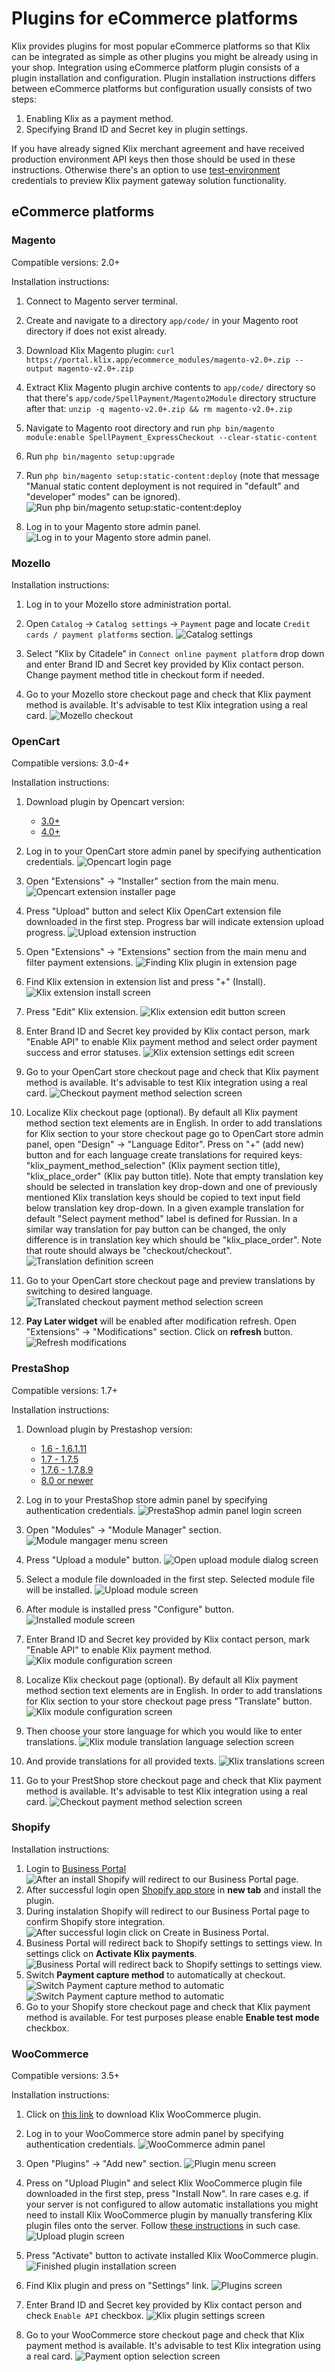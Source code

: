 # Plugins for eCommerce platforms

Klix provides plugins for most popular eCommerce platforms so that Klix can be integrated as simple as other plugins you might be already using in your shop. Integration using eCommerce platform plugin consists of a plugin installation and configuration. Plugin installation instructions differs between eCommerce platforms but configuration usually consists of two steps:

1. Enabling Klix as a payment method.
2. Specifying Brand ID and Secret key in plugin settings.

If you have already signed Klix merchant agreement and have received production environment API keys then those should be used in these instructions. Otherwise there's an option to use [test-environment](/../test-environment) credentials to preview Klix payment gateway solution functionality.

## eCommerce platforms

### Magento

Compatible versions: 2.0+

Installation instructions:

1. Connect to Magento server terminal.
2. Create and navigate to a directory `app/code/` in your Magento root directory if does not exist already.
3. Download Klix Magento plugin: `curl https://portal.klix.app/ecommerce_modules/magento-v2.0+.zip --output magento-v2.0+.zip`
4. Extract Klix Magento plugin archive contents to `app/code/` directory so that there's `app/code/SpellPayment/Magento2Module` directory structure after that: `unzip -q magento-v2.0+.zip && rm magento-v2.0+.zip`
5. Navigate to Magento root directory and run `php bin/magento module:enable SpellPayment_ExpressCheckout --clear-static-content`
6. Run `php bin/magento setup:upgrade`
7. Run `php bin/magento setup:static-content:deploy` (note that message "Manual static content deployment is not required in "default" and "developer" modes" can be ignored).
![Run php bin/magento setup:static-content:deploy](../images/ecommerce-platforms/magento/1_run_commands.png#instruction-image)

8. Log in to your Magento store admin panel.
![Log in to your Magento store admin panel.](../images/ecommerce-platforms/magento/2_login.png#instruction-image)

### Mozello

Installation instructions:

1. Log in to your Mozello store administration portal.
2. Open `Catalog` -> `Catalog settings` -> `Payment` page and locate `Credit cards / payment platforms` section.
![Catalog settings](../images/ecommerce-platforms/mozello/1_provide_klix_settings.png#instruction-image)

3. Select "Klix by Citadele" in `Connect online payment platform` drop down and enter Brand ID and Secret key provided by Klix contact person. Change payment method title in checkout form if needed.
4. Go to your Mozello store checkout page and check that Klix payment method is available. It's advisable to test Klix integration using a real card.
![Mozello checkout](../images/ecommerce-platforms/mozello/2_preview_klix_payment_method.png#instruction-image)


### OpenCart

Compatible versions: 3.0-4+

Installation instructions:

1. Download plugin by Opencart version:
    * [3.0+](https://klixecom.blob.core.windows.net/modules/opencart-v3.0+.ocmod.zip)
    * [4.0+](https://klixecom.blob.core.windows.net/modules/klix.ocmod.zip) 
2. Log in to your OpenCart store admin panel by specifying authentication credentials.
![Opencart login page](../images/ecommerce-platforms/opencart/1_login.png#instruction-image)


3. Open "Extensions" -> "Installer" section from the main menu.
![Opencart extension installer page](../images/ecommerce-platforms/opencart/2_open_extension_upload_section.png#instruction-image)

4. Press "Upload" button and select Klix OpenCart extension file downloaded in the first step. Progress bar will indicate extension upload progress.
![Upload extension instruction](../images/ecommerce-platforms/opencart/3_upload_extension.png#instruction-image)

5. Open "Extensions" -> "Extensions" section from the main menu and filter payment extensions.
![Finding Klix plugin in extension page](../images/ecommerce-platforms/opencart/4_filter_extensions.png#instruction-image)

6. Find Klix extension in extension list and press "+" (Install).
![Klix extension install screen](../images/ecommerce-platforms/opencart/5_install_extension.png#instruction-image)

7. Press "Edit" Klix extension.
![Klix extension edit button screen](../images/ecommerce-platforms/opencart/6_edit_extension.png#instruction-image)

8. Enter Brand ID and Secret key provided by Klix contact person, mark "Enable API" to enable Klix payment method and select order payment success and error statuses.
![Klix extension settings edit screen](../images/ecommerce-platforms/opencart/7_edit_extension_settings.png#instruction-image)

9. Go to your OpenCart store checkout page and check that Klix payment method is available. It's advisable to test Klix integration using a real card.
![Checkout payment method selection screen](../images/ecommerce-platforms/opencart/8_preview_klix_payment_method.png#instruction-image)

10. Localize Klix checkout page (optional). By default all Klix payment method section text elements are in English. In order to add translations for Klix section to your store checkout page go to OpenCart store admin panel, open "Design" -> "Language Editor". Press on "+" (add new) button and for each language create translations for required keys: "klix_payment_method_selection" (Klix payment section title), "klix_place_order" (Klix pay button title). Note that empty translation key should be selected in translation key drop-down and one of previously mentioned Klix translation keys should be copied to text input field below translation key drop-down. In a given example translation for default "Select payment method" label is defined for Russian. In a similar way translation for pay button can be changed, the only difference is in translation key which should be "klix_place_order". Note that route should always be "checkout/checkout".
![Translation definition screen](../images/ecommerce-platforms/opencart/9_localize_klix_payment_section.png#instruction-image)

11. Go to your OpenCart store checkout page and preview translations by switching to desired language.
![Translated checkout payment method selection screen](../images/ecommerce-platforms/opencart/10_preview_translated_payment_section.png#instruction-image)

12. <b>Pay Later widget</b> will be enabled after modification refresh. Open "Extensions" -> "Modifications" section. Click on <b> refresh</b> button.
![Refresh modifications](../images/ecommerce-platforms/opencart/11_modifications_refresh.png#instruction-image)


### PrestaShop

Compatible versions: 1.7+

Installation instructions:

1. Download plugin by Prestashop version:
    * [1.6 - 1.6.1.11](https://klixecom.blob.core.windows.net/modules/klix-prestashop1.6.zip)
    * [1.7 - 1.7.5](https://portal.klix.app/ecommerce_modules/prestashop-v1.7+.zip) 
    * [1.7.6 - 1.7.8.9](https://klixecom.blob.core.windows.net/modules/klix-prestashop.zip) 
    * [8.0 or newer](https://klixecom.blob.core.windows.net/modules/klix-prestashop8.zip) 

2. Log in to your PrestaShop store admin panel by specifying authentication credentials.
![PrestaShop admin panel login screen](../images/ecommerce-platforms/prestashop/1_login.png#instruction-image)

3. Open "Modules" -> "Module Manager" section.
![Module mangager menu screen](../images/ecommerce-platforms/prestashop/2_open_module_manager.png#instruction-image)

4. Press "Upload a module" button.
![Open upload module dialog screen](../images/ecommerce-platforms/prestashop/3_upload_module_button.png#instruction-image)

5. Select a module file downloaded in the first step. Selected module file will be installed.
![Upload module screen](../images/ecommerce-platforms/prestashop/4_select_module_file.png#instruction-image)

6. After module is installed press "Configure" button.
![Installed module screen](../images/ecommerce-platforms/prestashop/5_press_configure_module.png#instruction-image)

7. Enter Brand ID and Secret key provided by Klix contact person, mark "Enable API" to enable Klix payment method.
![Klix module configuration screen](../images/ecommerce-platforms/prestashop/6_configure_module.png#instruction-image)

8. Localize Klix checkout page (optional). By default all Klix payment method section text elements are in English. In order to add translations for Klix section to your store checkout page press "Translate" button.
![Klix module configuration screen](../images/ecommerce-platforms/prestashop/7_translate_module.png#instruction-image)

9. Then choose your store language for which you would like to enter translations.
![Klix module translation language selection screen](../images/ecommerce-platforms/prestashop/8_choose_language.png#instruction-image)

10.  And provide translations for all provided texts.
![Klix translations screen](../images/ecommerce-platforms/prestashop/9_provide_translations.png#instruction-image)

11. Go to your PrestShop store checkout page and check that Klix payment method is available. It's advisable to test Klix integration using a real card.
![Checkout payment method selection screen](../images/ecommerce-platforms/prestashop/10_preview_klix_payment_method.png#instruction-image)


### Shopify

Installation instructions:

1. Login to [Business Portal](https://portal.klix.app/)
![After an install Shopify will redirect to our Business Portal page.](../images/ecommerce-platforms/shopify/business-portal.png#instruction-image)
2. After successful login open [Shopify app store](https://apps.shopify.com/klix-payments) in **new tab** and install the plugin.
3. During instalation Shopify will redirect to our Business Portal page to confirm Shopify store integration.
    ![After successful login click on Create in Business Portal.](../images/ecommerce-platforms/shopify/create-merchant-business-portal.png#instruction-image)
4. Business Portal will redirect back to Shopify settings to settings view. In settings click on **Activate Klix payments**.
    ![Business Portal will redirect back to Shopify settings to settings view.](../images/ecommerce-platforms/shopify/activate-klix-payments.png#instruction-image)
5. Switch **Payment capture method** to automatically at checkout.
![Switch Payment capture method to automatic](../images/ecommerce-platforms/shopify/payment-capture-method-1.png#instruction-image)
![Switch Payment capture method to automatic](../images/ecommerce-platforms/shopify/automatically-checkout.png#instruction-image)
6. Go to your Shopify store checkout page and check that Klix payment method is available. For test purposes please enable **Enable test mode** checkbox.

### WooCommerce

Compatible versions: 3.5+

Installation instructions:

1. Click on [this link](https://klixecom.blob.core.windows.net/modules/spell-woocommerce.zip) to download Klix WooCommerce plugin.
2. Log in to your WooCommerce store admin panel by specifying authentication credentials.
![WooCommerce admin panel](../images/ecommerce-platforms/woocommerce/1_login.png#instruction-image)

3. Open "Plugins" -> "Add new" section.
![Plugin menu screen](../images/ecommerce-platforms/woocommerce/2_select_plugin_menu.png#instruction-image)

4. Press on "Upload Plugin" and select Klix WooCommerce plugin file downloaded in the first step, press "Install Now". In rare cases e.g. if your server is not configured to allow automatic installations you might need to install Klix WooCommerce plugin by manually transfering Klix plugin files onto the server. Follow [these instructions](https://wordpress.org/support/article/managing-plugins/#manual-plugin-installation) in such case.
![Upload plugin screen](../images/ecommerce-platforms/woocommerce/3_upload_plugin.png#instruction-image)

5. Press "Activate" button to activate installed Klix WooCommerce plugin.
![Finished plugin installation screen](../images/ecommerce-platforms/woocommerce/4_activate_plugin.png#instruction-image)

6. Find Klix plugin and press on "Settings" link.
![Plugins screen](../images/ecommerce-platforms/woocommerce/5_find_klix_plugin.png#instruction-image)

7. Enter Brand ID and Secret key provided by Klix contact person and check `Enable API` checkbox.
![Klix plugin settings screen](../images/ecommerce-platforms/woocommerce/6_specify_klix_plugin_settings.png#instruction-image)

8. Go to your WooCommerce store checkout page and check that Klix payment method is available. It's advisable to test Klix integration using a real card.
![Payment option selection screen](../images/ecommerce-platforms/woocommerce/7_test_klix_payment_option.png#instruction-image)

